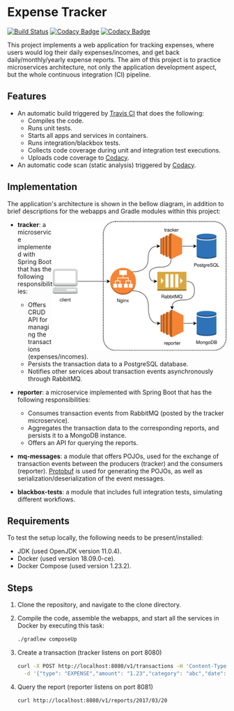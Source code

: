 # Expense Tracker

[![Build Status](https://travis-ci.org/bishoybassem/expense-tracker.svg?branch=master)](https://travis-ci.org/bishoybassem/expense-tracker)
[![Codacy Badge](https://api.codacy.com/project/badge/Grade/31f708e31a814508ae405fb02c9acba2)](https://www.codacy.com/app/bishoybassem/expense-tracker?utm_source=github.com&amp;utm_medium=referral&amp;utm_content=bishoybassem/expense-tracker&amp;utm_campaign=Badge_Grade)
[![Codacy Badge](https://api.codacy.com/project/badge/Coverage/31f708e31a814508ae405fb02c9acba2)](https://www.codacy.com/app/bishoybassem/expense-tracker?utm_source=github.com&amp;utm_medium=referral&amp;utm_content=bishoybassem/expense-tracker&amp;utm_campaign=Badge_Coverage)

This project implements a web application for tracking expenses, where users would log their daily expenses/incomes, and get back daily/monthly/yearly expense reports. The aim of this project is to practice microservices architecture, not only the application development aspect, but the whole continuous integration (CI) pipeline. 

## Features
* An automatic build triggered by [Travis CI](https://travis-ci.org/bishoybassem/expense-tracker) that does the following:
  * Compiles the code.
  * Runs unit tests.
  * Starts all apps and services in containers.
  * Runs integration/blackbox tests.
  * Collects code coverage during unit and integration test executions.
  * Uploads code coverage to [Codacy](https://app.codacy.com/project/bishoybassem/expense-tracker/dashboard).
* An automatic code scan (static analysis) triggered by [Codacy](https://app.codacy.com/project/bishoybassem/expense-tracker/dashboard).

## Implementation

The application's architecture is shown in the bellow diagram, in addition to brief descriptions for the webapps and Gradle modules within this project:

<img align="right" width="400" src="diagram.svg"/>

* __tracker__: a microservice implemented with Spring Boot that has the following responsibilities:
  * Offers CRUD API for managing the transactions (expenses/incomes).
  * Persists the transaction data to a PostgreSQL database.
  * Notifies other services about transaction events asynchronously through RabbitMQ.

* __reporter__: a microservice implemented with Spring Boot that has the following responsibilities:
  * Consumes transaction events from RabbitMQ (posted by the tracker microservice).
  * Aggregates the transaction data to the corresponding reports, and persists it to a MongoDB instance.
  * Offers an API for querying the reports.

* __mq-messages__: a module that offers POJOs, used for the exchange of transaction events between the producers (tracker) and the consumers (reporter).
[Protobuf](https://developers.google.com/protocol-buffers) is used for generating the POJOs, as well as serialization/deserialization of the event messages.

* __blackbox-tests__: a module that includes full integration tests, simulating different workflows.

## Requirements
To test the setup locally, the following needs to be present/installed:
* JDK (used OpenJDK version 11.0.4).
* Docker (used version 18.09.0-ce).
* Docker Compose (used version 1.23.2).

## Steps
1. Clone the repository, and navigate to the clone directory.
2. Compile the code, assemble the webapps, and start all the services in Docker by executing this task:
   ```bash
   ./gradlew composeUp
   ```
3. Create a transaction (tracker listens on port 8080)
   ```bash
   curl -X POST http://localhost:8080/v1/transactions -H 'Content-Type: application/json' \
     -d '{"type": "EXPENSE","amount": "1.23","category": "abc","date": "2017/03/20","comment": "comment"}'
   ```

4. Query the report (reporter listens on port 8081)
   ```bash
   curl http://localhost:8080/v1/reports/2017/03/20
   ```